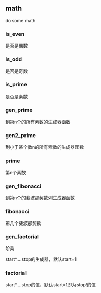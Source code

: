 ## math
do some math


### is_even
是否是偶数

### is_odd
是否是奇数

### is_prime
是否是素数

### gen_prime
到第n个的所有素数的生成器函数

### gen2_prime
到小于某个数n的所有素数的生成器函数

### prime
第n个素数

### gen_fibonacci
到第n个的斐波那契数列生成器函数


### fibonacci
第几个斐波那契数

### gen_factorial
阶乘

start*....stop的生成器，默认start=1

### factorial
start*....stop的值，默认start=1即为stop!的值